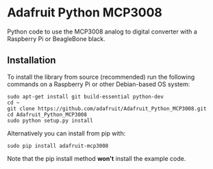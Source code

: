 # Adafruit Python MCP3008

Python code to use the MCP3008 analog to digital converter with a Raspberry Pi or BeagleBone black.

## Installation

To install the library from source (recommended) run the following commands on a Raspberry Pi or other Debian-based OS system:

    sudo apt-get install git build-essential python-dev
    cd ~
    git clone https://github.com/adafruit/Adafruit_Python_MCP3008.git
    cd Adafruit_Python_MCP3008
    sudo python setup.py install

Alternatively you can install from pip with:

    sudo pip install adafruit-mcp3008

Note that the pip install method **won't** install the example code.
